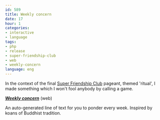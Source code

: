 ```yaml
---
id: 589
title: Weekly concern
date: 17
hour: 1
categories:
- interactive
- language
tags:
- php
- release
- super-friendship-club
- web
- weekly-concern
language: eng
---
```


In the context of the final [Super Friendship Club](http://www.superfriendshipclub.com/) pageant, themed 'ritual', I made something which I won't fool anybody by calling a game.

[_**Weekly concern**_](//www.agj.cl/files/games/concern/) (web)

An auto-generated line of text for you to ponder every week. Inspired by koans of Buddhist tradition.
